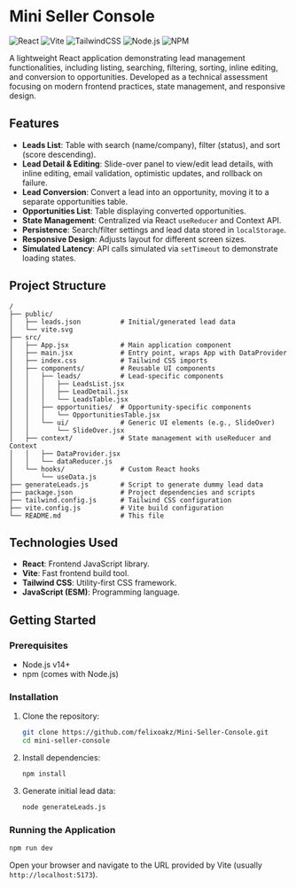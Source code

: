 # Mini Seller Console

![React](https://img.shields.io/badge/react-%2320232a.svg?style=for-the-badge&logo=react&logoColor=%2361DAFB)
![Vite](https://img.shields.io/badge/vite-%23646CFF.svg?style=for-the-badge&logo=vite&logoColor=white)
![TailwindCSS](https://img.shields.io/badge/tailwindcss-%2338B2AC.svg?style=for-the-badge&logo=tailwind-css&logoColor=white)
![Node.js](https://img.shields.io/badge/node.js-6DA55F?style=for-the-badge&logo=node.js&logoColor=white)
![NPM](https://img.shields.io/badge/NPM-%23CB3837.svg?style=for-the-badge&logo=npm&logoColor=white)

A lightweight React application demonstrating lead management functionalities, including listing, searching, filtering, sorting, inline editing, and conversion to opportunities. Developed as a technical assessment focusing on modern frontend practices, state management, and responsive design.

## Features

* **Leads List**: Table with search (name/company), filter (status), and sort (score descending).  
* **Lead Detail & Editing**: Slide-over panel to view/edit lead details, with inline editing, email validation, optimistic updates, and rollback on failure.
* **Lead Conversion**: Convert a lead into an opportunity, moving it to a separate opportunities table.  
* **Opportunities List**: Table displaying converted opportunities.  
* **State Management**: Centralized via React `useReducer` and Context API.  
* **Persistence**: Search/filter settings and lead data stored in `localStorage`.  
* **Responsive Design**: Adjusts layout for different screen sizes.  
* **Simulated Latency**: API calls simulated via `setTimeout` to demonstrate loading states.

## Project Structure

```
/
├── public/
│   ├── leads.json          # Initial/generated lead data
│   └── vite.svg
├── src/
│   ├── App.jsx             # Main application component
│   ├── main.jsx            # Entry point, wraps App with DataProvider
│   ├── index.css           # Tailwind CSS imports
│   ├── components/         # Reusable UI components
│   │   ├── leads/          # Lead-specific components
│   │   │   ├── LeadsList.jsx
│   │   │   ├── LeadDetail.jsx
│   │   │   └── LeadsTable.jsx
│   │   ├── opportunities/  # Opportunity-specific components
│   │   │   └── OpportunitiesTable.jsx
│   │   └── ui/             # Generic UI elements (e.g., SlideOver)
│   │       └── SlideOver.jsx
│   ├── context/            # State management with useReducer and Context
│   │   ├── DataProvider.jsx
│   │   └── dataReducer.js
│   └── hooks/              # Custom React hooks
│       └── useData.js
├── generateLeads.js        # Script to generate dummy lead data
├── package.json            # Project dependencies and scripts
├── tailwind.config.js      # Tailwind CSS configuration
├── vite.config.js          # Vite build configuration
└── README.md               # This file

```

## Technologies Used

*   **React**: Frontend JavaScript library.
*   **Vite**: Fast frontend build tool.
*   **Tailwind CSS**: Utility-first CSS framework.
*   **JavaScript (ESM)**: Programming language.

## Getting Started

### Prerequisites

*   Node.js v14+
*   npm (comes with Node.js)

### Installation

1.  Clone the repository:
    ```bash
    git clone https://github.com/felixoakz/Mini-Seller-Console.git
    cd mini-seller-console
    ```

2.  Install dependencies:
    ```bash
    npm install
    ```

3.  Generate initial lead data:
    ```bash
    node generateLeads.js
    ```

### Running the Application

```bash
npm run dev
```

Open your browser and navigate to the URL provided by Vite (usually `http://localhost:5173`).
